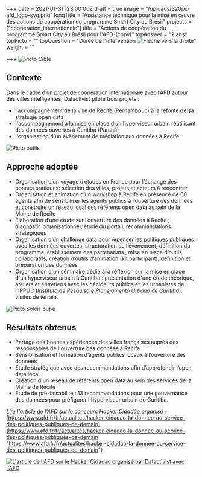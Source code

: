 +++
date = 2021-01-31T23:00:00Z
draft = true
image = "/uploads/320px-afd_logo-svg.png"
longTitle = "Assistance technique pour la mise en œuvre des actions de coopération du programme Smart City au Brésil"
projects = ["cooperation_internationale"]
title = "Actions de coopération du programme Smart City au Brésil pour l'AFD-(copy)"
topAnswer = "2 ans"
topPicto = ""
topQuestion = "Durée de l'intervention ![Fleche vers la droite](/images/white-dotted-arrow.svg)"
weight = ""

+++
![Picto Cible](/images/target.svg)

## Contexte

Dans le cadre d’un projet de coopération internationale avec l’AFD autour des villes intelligentes, Datactivist pilote trois projets :

* l’accompagnement de la ville de Recife (Pernambouc) à la refonte de sa stratégie open data
* l'accompagnement à la mise en place d’un hyperviseur urbain réutilisant des données ouvertes à Curitiba (Paraná)
* l'organisation d'un évènement de médiation aux données à Recife.

![Picto outils](/images/tools.svg)

## Approche adoptée

* Organisation d’un voyage d’études en France pour l’échange des bonnes pratiques: sélection des villes, projets et acteurs à rencontrer
* Organisation et animation d’un workshop à Recife en présence de 60 agents afin de sensibiliser les agents publics à l’ouverture des données et construire un réseau local des référents open data au sein de la Mairie de Recife
* Élaboration d’une étude sur l’ouverture des données à Recife ; diagnostic organisationnel, étude du portail, recommandations stratégiques
* Organisation d’un challenge data pour repenser les politiques publiques avec les données ouvertes, structuration de l’événement, définition du programme, établissement des partenariats , mise en place d’outils collaboratifs, création d’outils d’animation (kit participant), définition et préparation des données
* Organisation d'un séminaire dédié à la réflexion sur la mise en place d'un hyperviseur urbain à Curitiba : présentation d'une étude théorique, ateliers et entretiens avec les décideurs publics et les urbanistes de l'IPPUC (_Instituto de Pesquisa e Planejamento Urbano de Curitiba_), visites de terrain.

![Picto Soleil loupe](/images/search-sun.svg)

## Résultats obtenus

* Partage des bonnes expériences des villes françaises auprès des responsables de l'ouverture des données à Recife
* Sensibilisation et formation d’agents publics locaux à l’ouverture des données
* Étude stratégique avec des recommandations afin d’approfondir l’open data local
* Création d'un réseau de référents open data au sein des services de la Mairie de Recife
* Etude de pré-faisabilité : 13 recommandations pour une gouvernance des données pour préfigurer l'hyperviseur urbain de Curitiba.

_Lire l'article de l'AFD sur le concours Hacker Cidadão organisé :_ [https://www.afd.fr/fr/actualites/hacker-cidadao-la-donnee-au-service-des-politiques-publiques-de-demain](https://www.afd.fr/fr/actualites/hacker-cidadao-la-donnee-au-service-des-politiques-publiques-de-demain "https://www.afd.fr/fr/actualites/hacker-cidadao-la-donnee-au-service-des-politiques-publiques-de-demain")

[![](/uploads/capture-d-ecran-2021-03-02-a-17-29-01.png "L'article de l'AFD sur le Hacker Cidadao organisé par Datactivist avec l'AFD")](https://www.afd.fr/fr/actualites/hacker-cidadao-la-donnee-au-service-des-politiques-publiques-de-demain)